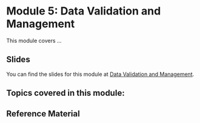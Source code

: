 # Module 5: Data Validation and Management

This module covers ...

## Slides

You can find the slides for this module at [Data Validation and Management](05_data_validation/05_data_validation_slides.pdf).


## Topics covered in this module:


## Reference Material